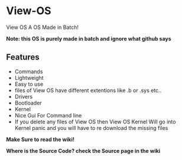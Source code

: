 # View-OS
View OS A OS Made in Batch!

**Note: this OS is purely made in batch and ignore what github says**

## Features
- Commands
- Lightweight
- Easy to use
- files of View OS have different extentions like .b or .sys etc..
- Drivers
- Bootloader
- Kernel
- Nice Gui For Command line
- If you delete any files of View OS then View OS Kernel Will go into Kernel panic and you will have to re download the missing files

**Make Sure to read the wiki!**

**Where is the Source Code? check the Source page in the wiki**
